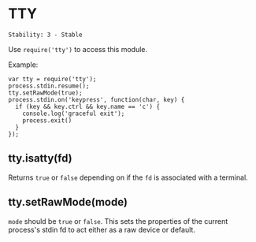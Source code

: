 # TTY

    Stability: 3 - Stable

Use `require('tty')` to access this module.

Example:

    var tty = require('tty');
    process.stdin.resume();
    tty.setRawMode(true);
    process.stdin.on('keypress', function(char, key) {
      if (key && key.ctrl && key.name == 'c') {
        console.log('graceful exit');
        process.exit()
      }
    });



## tty.isatty(fd)

Returns `true` or `false` depending on if the `fd` is associated with a
terminal.


## tty.setRawMode(mode)

`mode` should be `true` or `false`. This sets the properties of the current
process's stdin fd to act either as a raw device or default.
